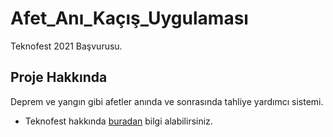 # Afet_Anı_Kaçış_Uygulaması

Teknofest 2021 Başvurusu.

## Proje Hakkında

Deprem ve yangın gibi afetler anında ve sonrasında tahliye yardımcı sistemi.

- Teknofest hakkında [buradan](https://www.teknofest.org/en/)  bilgi alabilirsiniz.

